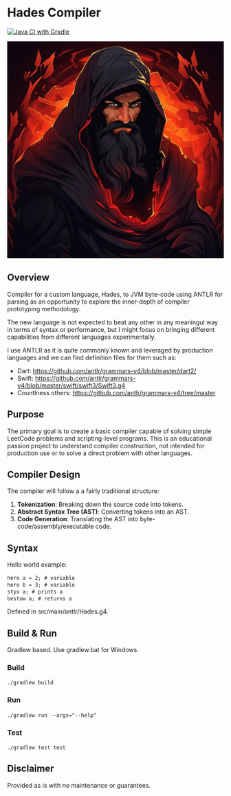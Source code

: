 # Hades Compiler

[![Java CI with Gradle](https://github.com/nenuadrian/hades-compiler/actions/workflows/gradle.yml/badge.svg)](https://github.com/nenuadrian/hades-compiler/actions/workflows/gradle.yml)

![hades](assets/hades.png)

## Overview

Compiler for a custom language, Hades, to JVM byte-code using ANTLR for parsing as an opportunity to explore the inner-depth of compiler prototyping methodology.

The new language is not expected to beat any other in any meaningul way in terms of syntax or performance, but I might focus on bringing different capabilities from different languages experimentally.


I use ANTLR as it is quite commonly known and leveraged by production languages and we can find definition files for them such as:
  * Dart: https://github.com/antlr/grammars-v4/blob/master/dart2/
  * Swift: https://github.com/antlr/grammars-v4/blob/master/swift/swift3/Swift3.g4
  * Countlness others: https://github.com/antlr/grammars-v4/tree/master

## Purpose

The primary goal is to create a basic compiler capable of solving simple LeetCode problems and scripting-level programs. This is an educational passion project to understand compiler construction, not intended for production use or to solve a direct problem with other languages.

## Compiler Design

The compiler will follow a a fairly traditional structure:

1. **Tokenization**: Breaking down the source code into tokens.
2. **Abstract Syntax Tree (AST)**: Converting tokens into an AST.
3. **Code Generation**: Translating the AST into byte-code/assembly/executable code.

## Syntax

Hello world example:

```
hero a = 2; # variable
hero b = 3; # variable
styx a; # prints a
bestow a; # returns a
```

Defined in src/main/antlr/Hades.g4.

## Build & Run

Gradlew based. Use gradlew.bat for Windows.

### Build

```
./gradlew build
```

### Run

```
./gradlew run --args="--help"
```

### Test

```
./gradlew test test
```


## Disclaimer

Provided as is with no maintenance or guarantees.
